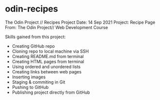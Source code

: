 # odin-recipes
The Odin Project // Recipes Project
Date: 14 Sep 2021
Project: Recipe Page
From: The Odin Project// Web Development Course

Skills gained from this project:
- Creating GitHub repo
- Cloning repo to local machine via SSH
- Creating README.md from terminal
- Creating HTML pages from terminal
- Using ordered and unordered lists
- Creating links between web pages
- Inserting images 
- Staging & commiting in Git
- Pushing to GitHub
- Publishing project directly from GitHub